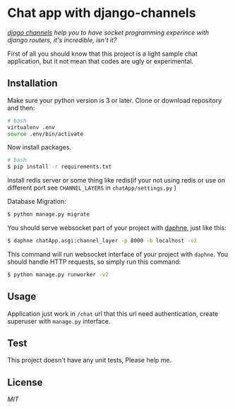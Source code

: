 # Chat app with django-channels

*[djago channels](https://channels.readthedocs.io/en/latest/) help you to have socket programming experince with django routers, it's incredible, isn't it?*

First of all you should know that this project is a light sample chat application, but it not mean that codes are ugly or experimental.

## Installation

Make sure your python version is 3 or later. Clone or download repository and then:

```bash
# bash
virtualenv .env
source .env/bin/activate
```

Now install packages.

```bash
# bash
$ pip install -r requirements.txt
```

Install redis server or some thing like redis(if your not using redis or use on different port see `CHANNEL_LAYERS` in `chatApp/settings.py` )

Database Migration:

```bash 
$ python manage.py migrate
```

You should serve websocket part of your project with [daphne](https://github.com/django/daphne), just like this:

```bash
$ daphne chatApp.asgi:channel_layer -p 8000 -b localhost -v2
```

This command will run websocket interface of your project with `daphne`.
You should handle HTTP requests, so simply run this command:

```bash 
$ python manage.py runworker -v2
```

## Usage

Application just work in `/chat` url that this url need authentication, create superuser with `manage.py` interface.

## Test

This project doesn't have any unit tests, Please help me.

## License

*MIT*
